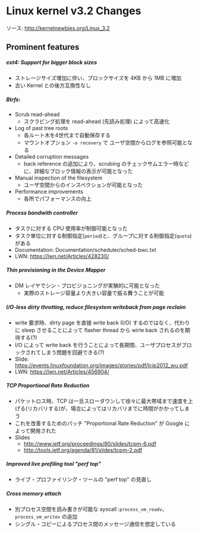 
# Linux kernel v3.2 Changes

ソース: http://kernelnewbies.org/Linux_3.2

## Prominent features

##### ext4: Support for bigger block sizes
* ストレージサイズ増加に伴い、ブロックサイズを 4KB から 1MB に増加
* 古い Kernel との後方互換性なし

##### Btrfs: 
* Scrub read-ahead
  * スクラビング処理を read-ahead (先読み処理) によって高速化
* Log of past tree roots
  * 各ルート木を4世代まで自動保存する
  * マウントオプション `-o recovery` で ユーザ空間からログを参照可能となる
* Detailed corruption messages
  * back reference の追加により、scrubing のチェックサムエラー時などに、詳細なブロック情報の表示が可能となった
* Manual inspection of the filesystem
  * ユーザ空間からのインスペクションが可能となった
* Performance improvements
  * 各所でパフォーマンスの向上

##### Process bandwith controller
* タスクに対する CPU 使用率が制御可能となった
* タスク単位に対する制御指定(`period`)と、グループに対する制御指定(`quota`)がある
* Documentation: Documentation/scheduler/sched-bwc.txt
* LWN: https://lwn.net/Articles/428230/ 

##### Thin provisioning in the Device Mapper
* DM レイヤでシン・プロビジョニングが実験的に可能となった
  * 実際のストレージ容量より大きい容量で振る舞うことが可能

##### I/O-less dirty throtting, reduce filesystem writeback from page reclaim
* write 要求時、dirty page を直接 write back (I/O) するのではなく、代わりに sleep させることによって flasher thread から wirte back されるのを期待する(?)
* I/O によって write back を行うことによって長期間、ユーザプロセスがブロックされてしまう問題を回避できる(?)
* Slide: https://events.linuxfoundation.org/images/stories/pdf/lcjp2012_wu.pdf
* LWN: https://lwn.net/Articles/456904/

##### TCP Proportional Rate Reduction
* パケットロス時、TCP は一旦スローダウンして徐々に最大帯域まで速度を上げる(リカバリする)が、場合によってはリカバリまでに時間がかかってしまう
* これを改善するためのパッチ "Proportional Rate Reduction" が Google によって開発された
* Slides
  * http://www.ietf.org/proceedings/80/slides/tcpm-6.pdf
  * http://tools.ietf.org/agenda/81/slides/tcpm-2.pdf

##### Improved live profiling tool "perf top"
* ライブ・プロファイリング・ツールの "perf top" の見直し

##### Cross memory attach
* 別プロセス空間を読み書きが可能な syscall :`process_vm_readv`、`process_vm_writev` の追加
* シングル・コピーによるプロセス間のメッセージ通信を想定している

